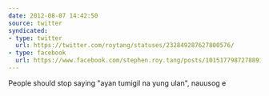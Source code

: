 ```yaml
---
date: 2012-08-07 14:42:50
source: twitter
syndicated:
- type: twitter
  url: https://twitter.com/roytang/statuses/232849287627800576/
- type: facebook
  url: https://www.facebook.com/stephen.roy.tang/posts/10151779872788912
---
```


People should stop saying "ayan tumigil na yung ulan", nauusog e
